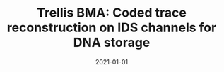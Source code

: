 ---
title: "Trellis BMA: Coded trace reconstruction on IDS channels for DNA storage"
collection: publications
category: publications
permalink: /publication/2021-01-01-Trellis-BMA-Coded-trace-reconstruction-on-IDS-channels-for-DNA-storage
date: 2021-01-01
venue: '2021 IEEE International Symposium on Information Theory (ISIT)'
paperurl: 'https://arxiv.org/pdf/2107.06440'
citation: ' Sundara Srinivasavaradhan,  Sivakanth Gopi,  Henry Pfister,  Sergey Yekhanin, &quot;Trellis BMA: Coded trace reconstruction on IDS channels for DNA storage.&quot; 2021 IEEE International Symposium on Information Theory (ISIT), 2021.'
---